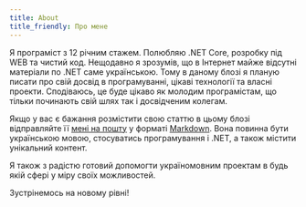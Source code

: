 ```yaml
---
title: About
title_friendly: Про мене
---
```


Я програміст з 12 річним стажем. Полюбляю .NET Core, розробку під WEB та чистий код. Нещодавно я зрозумів, що в Інтернет майже відсутні матеріали по .NET саме українською. Тому в даному блозі я планую писати про свій досвід в програмуванні, цікаві технології та власні проекти. Сподіваюсь, це буде цікаво як молодим програмістам, що тільки починають свій шлях так і досвідченим колегам.

Якщо у вас є бажання розмістити свою статтю в цьому блозі відправляйте її [мені на пошту](mailto:alexander.martinyuk@gmail.com) у форматі [Markdown](https://www.markdownguide.org/). Вона повинна бути українською мовою, стосуватись програмування і .NET, а також містити унікальний контент.

Я також з радістю готовий допомогти україномовним проектам в будь якій сфері у міру своїх можливостей.

Зустрінемось на новому рівні!